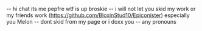 -- hi chat its me pepfre wtf is up broskie
-- i will not let you skid my work or my friends work (https://github.com/BloxinStud10/Epiconister) especially you Melon
-- dont skid from my page or i doxx you
-- any pronouns 
